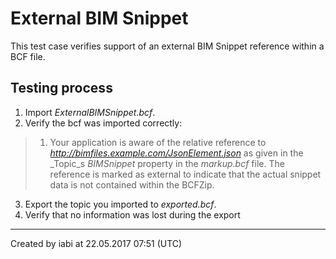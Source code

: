 # External BIM Snippet

This test case verifies support of an external BIM Snippet reference within a BCF file.

## Testing process

1. Import _ExternalBIMSnippet.bcf_.
2. Verify the bcf was imported correctly:
> 1. Your application is aware of the relative reference to _http://bimfiles.example.com/JsonElement.json_ as given in the _Topic_s _BIMSnippet_ property in the _markup.bcf_ file. The reference is marked as external to indicate that the actual snippet data is not contained within the BCFZip.
3. Export the topic you imported to _exported.bcf_.
4. Verify that no information was lost during the export

---

Created by iabi at 22.05.2017 07:51 (UTC)